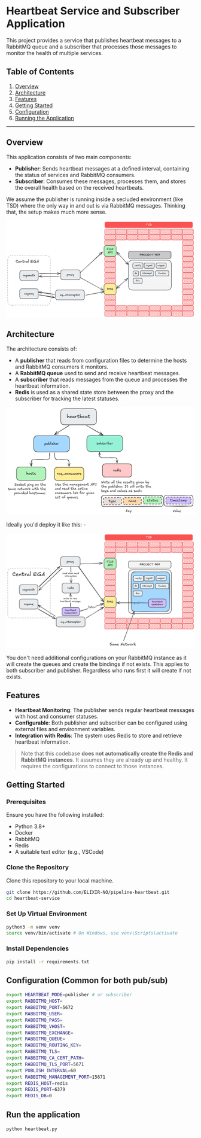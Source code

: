 # Heartbeat Service and Subscriber Application

This project provides a service that publishes heartbeat messages to a RabbitMQ queue and a subscriber that processes those messages to monitor the health of multiple services.

## Table of Contents

1. [Overview](#overview)
2. [Architecture](#architecture)
3. [Features](#features)
4. [Getting Started](#getting-started)
5. [Configuration](#configuration)
6. [Running the Application](#running-the-application)

---

## Overview

This application consists of two main components:

- **Publisher**: Sends heartbeat messages at a defined interval, containing the status of services and RabbitMQ consumers.
- **Subscriber**: Consumes these messages, processes them, and stores the overall health based on the received heartbeats.

We assume the publisher is running inside a secluded environment (like TSD) where the only way in and out is via
RabbitMQ messages. Thinking that, the setup makes much more sense.

![scenario.png](assets/scenario.png)

## Architecture

The architecture consists of:

- A **publisher** that reads from configuration files to determine the hosts and RabbitMQ consumers it monitors.
- A **RabbitMQ queue** used to send and receive heartbeat messages.
- A **subscriber** that reads messages from the queue and processes the heartbeat information.
- **Redis** is used as a shared state store between the proxy and the subscriber for tracking the latest statuses.

![architecture.png](assets/architecture.png)

Ideally you'd deploy it like this: -

![deployment.png](assets/deployment.png)

You don't need additional configurations on your RabbitMQ instance as it will create the queues and create
the bindings if not exists. This applies to both subscriber and publisher. Regardless who runs first it will
create if not exists.

## Features

- **Heartbeat Monitoring**: The publisher sends regular heartbeat messages with host and consumer statuses.
- **Configurable**: Both publisher and subscriber can be configured using external files and environment variables.
- **Integration with Redis**: The system uses Redis to store and retrieve heartbeat information.

> Note that this codebase **does not automatically create the Redis and RabbitMQ instances**. It assumes they are
> already up and healthy. It requires the configurations to connect to those instances.

## Getting Started

### Prerequisites

Ensure you have the following installed:

- Python 3.8+
- Docker
- RabbitMQ
- Redis
- A suitable text editor (e.g., VSCode)

### Clone the Repository

Clone this repository to your local machine.

```bash
git clone https://github.com/ELIXIR-NO/pipeline-heartbeat.git
cd heartbeat-service
```

### Set Up Virtual Environment

```bash
python3 -m venv venv
source venv/bin/activate # On Windows, use venv\Scripts\activate
```

### Install Dependencies

```bash
pip install -r requirements.txt
```

## Configuration (Common for both pub/sub)

```bash
export HEARTBEAT_MODE=publisher # or subscriber
export RABBITMQ_HOST=
export RABBITMQ_PORT=5672
export RABBITMQ_USER=
export RABBITMQ_PASS=
export RABBITMQ_VHOST=
export RABBITMQ_EXCHANGE=
export RABBITMQ_QUEUE=
export RABBITMQ_ROUTING_KEY=
export RABBITMQ_TLS=
export RABBITMQ_CA_CERT_PATH=
export RABBITMQ_TLS_PORT=5671
export PUBLISH_INTERVAL=60
export RABBITMQ_MANAGEMENT_PORT=15671
export REDIS_HOST=redis
export REDIS_PORT=6379
export REDIS_DB=0
```

## Run the application

```bash
python heartbeat.py
```
